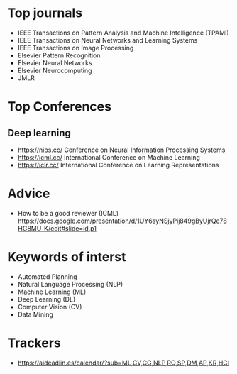 # Top journals 
- IEEE Transactions on Pattern Analysis and Machine Intelligence (TPAMI)
- IEEE Transactions on Neural Networks and Learning Systems
- IEEE Transactions on Image Processing 
- Elsevier Pattern Recognition
- Elsevier Neural Networks
- Elsevier Neurocomputing
- JMLR

# Top Conferences

## Deep learning
- https://nips.cc/
   Conference on Neural Information Processing Systems
- https://icml.cc/
    International Conference on Machine Learning
- https://iclr.cc/
    International Conference on Learning Representations
    

# Advice
- How to be a good reviewer (ICML)
    https://docs.google.com/presentation/d/1UY6syNSjyPij849gByUjrQe78HG8MU_K/edit#slide=id.p1

# Keywords of interst
- Automated Planning
- Natural Language Processing (NLP)
- Machine Learning (ML)
- Deep Learning (DL)
- Computer Vision (CV)
- Data Mining

# Trackers
- https://aideadlin.es/calendar/?sub=ML,CV,CG,NLP,RO,SP,DM,AP,KR,HCI
